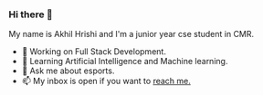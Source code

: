 ### Hi there 👋

My name is Akhil Hrishi and I'm a junior year cse student in CMR.

- 🔭 Working on Full Stack Development.  
- 🌱 Learning Artificial Intelligence and Machine learning. 
- 💬 Ask me about esports.
- 📫 My inbox is open if you want to [reach me.](mailto:hrishiyt@gmail.com)

